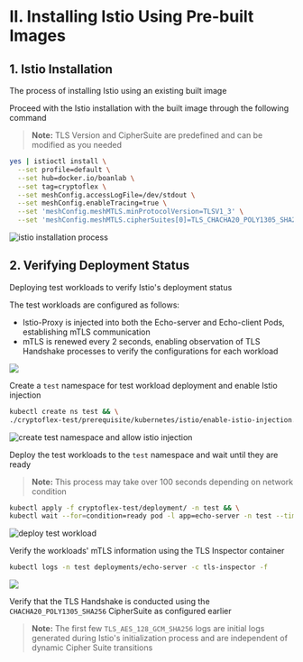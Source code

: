 # II. Installing Istio Using Pre-built Images
## 1. Istio Installation

The process of installing Istio using an existing built image

Proceed with the Istio installation with the built image through the following command  
> **Note:** TLS Version and CipherSuite are predefined and can be modified as you needed
```bash
yes | istioctl install \
  --set profile=default \
  --set hub=docker.io/boanlab \
  --set tag=cryptoflex \
  --set meshConfig.accessLogFile=/dev/stdout \
  --set meshConfig.enableTracing=true \
  --set 'meshConfig.meshMTLS.minProtocolVersion=TLSV1_3' \
  --set 'meshConfig.meshMTLS.cipherSuites[0]=TLS_CHACHA20_POLY1305_SHA256'
```

![istio installation process](https://i.imgur.com/uMx6evd.png)

## 2. Verifying Deployment Status

Deploying test workloads to verify Istio's deployment status

The test workloads are configured as follows:
* Istio-Proxy is injected into both the Echo-server and Echo-client Pods, establishing mTLS communication
* mTLS is renewed every 2 seconds, enabling observation of TLS Handshake processes to verify the configurations for each workload

![](https://i.imgur.com/IPOhVRL.png)

Create a `test` namespace for test workload deployment and enable Istio injection
```bash
kubectl create ns test && \
./cryptoflex-test/prerequisite/kubernetes/istio/enable-istio-injection.sh test
```

![create test namespace and allow istio injection](https://i.imgur.com/yjdlrWA.png)

Deploy the test workloads to the `test` namespace and wait until they are ready  
> **Note:** This process may take over 100 seconds depending on network condition
```bash
kubectl apply -f cryptoflex-test/deployment/ -n test && \
kubectl wait --for=condition=ready pod -l app=echo-server -n test --timeout=100s
```

![deploy test workload](https://i.imgur.com/EdmMEJf.png)

Verify the workloads' mTLS information using the TLS Inspector container
```bash
kubectl logs -n test deployments/echo-server -c tls-inspector -f
```

![](https://i.imgur.com/ZToEzY7.png)

Verify that the TLS Handshake is conducted using the `CHACHA20_POLY1305_SHA256` CipherSuite as configured earlier  
> **Note:** The first few `TLS_AES_128_GCM_SHA256` logs are initial logs generated during Istio's initialization process and are independent of dynamic Cipher Suite transitions

